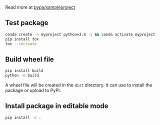 Read more at [pypa/sampleproject](https://github.com/pypa/sampleproject)

## Test package
```bash
conda create -n myproject python=3.8 -y && conda activate myproject
pip install tox
tox --recreate
```

## Build wheel file
```bash
pip install build
python -m build
```
A wheel file will be created in the `dist` directory. It can use to install the package or upload to PyPI.

## Install package in editable mode
```bash
pip install -e .
```
